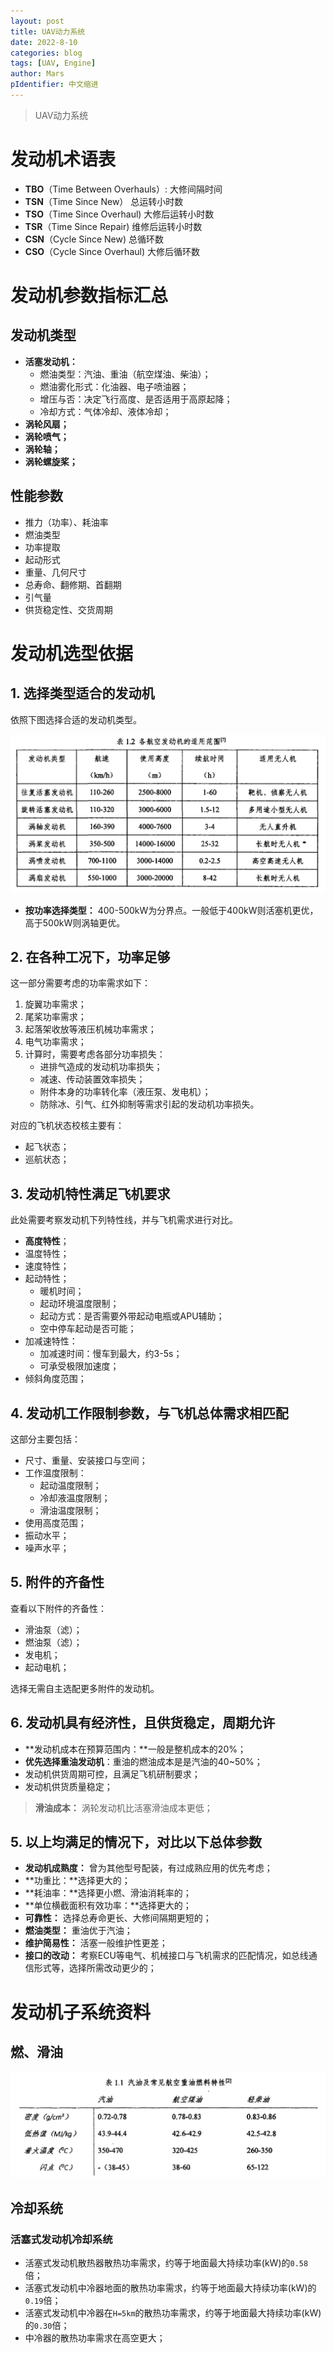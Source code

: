 ```yaml
---
layout: post
title: UAV动力系统
date: 2022-8-10
categories: blog
tags: [UAV, Engine]
author: Mars
pIdentifier: 中文缩进
---
```


> UAV动力系统

# 发动机术语表

- **TBO**（Time Between Overhauls）:	大修间隔时间
- **TSN**（Time Since New）	总运转小时数
- **TSO**（Time Since Overhaul)	大修后运转小时数
- **TSR**（Time Since Repair)	维修后运转小时数
- **CSN**（Cycle Since New)	总循环数
- **CSO**（Cycle Since Overhaul) 大修后循环数

# 发动机参数指标汇总
## 发动机类型

- **活塞发动机：**
  - 燃油类型：汽油、重油（航空煤油、柴油）；
  - 燃油雾化形式：化油器、电子喷油器；
  - 增压与否：决定飞行高度、是否适用于高原起降；
  - 冷却方式：气体冷却、液体冷却；
- **涡轮风扇；**
- **涡轮喷气；**
- **涡轮轴；**
- **涡轮螺旋桨；**

## 性能参数

- 推力（功率）、耗油率
- 燃油类型
- 功率提取
- 起动形式
- 重量、几何尺寸
- 总寿命、翻修期、首翻期
- 引气量
- 供货稳定性、交货周期

# 发动机选型依据
## 1. 选择类型适合的发动机

依照下图选择合适的发动机类型。

![发动机选型](/assets/posts/65.png)

- **按功率选择类型：** 400-500kW为分界点。一般低于400kW则活塞机更优，高于500kW则涡轴更优。

## 2. 在各种工况下，功率足够

这一部分需要考虑的功率需求如下：

1. 旋翼功率需求；
2. 尾桨功率需求；
3. 起落架收放等液压机械功率需求；
4. 电气功率需求；
5. 计算时，需要考虑各部分功率损失：
   - 进排气造成的发动机功率损失；
   - 减速、传动装置效率损失；
   - 附件本身的功率转化率（液压泵、发电机）；
   - 防除冰、引气、红外抑制等需求引起的发动机功率损失。

对应的飞机状态校核主要有：

- 起飞状态；
- 巡航状态；

## 3. 发动机特性满足飞机要求

此处需要考察发动机下列特性线，并与飞机需求进行对比。

- **高度特性**；
- 温度特性；
- 速度特性；
- 起动特性；
  - 暖机时间；
  - 起动环境温度限制；
  - 起动方式：是否需要外带起动电瓶或APU辅助；
  - 空中停车起动是否可能；
- 加减速特性：
  - 加减速时间：慢车到最大，约3-5s；
  - 可承受极限加速度；
- 倾斜角度范围；

## 4. 发动机工作限制参数，与飞机总体需求相匹配

这部分主要包括：

- 尺寸、重量、安装接口与空间；
- 工作温度限制：
  - 起动温度限制；
  - 冷却液温度限制；
  - 滑油温度限制；
- 使用高度范围；
- 振动水平；
- 噪声水平；

## 5. 附件的齐备性

查看以下附件的齐备性：

- 滑油泵（滤）；
- 燃油泵（滤）；
- 发电机；
- 起动电机；

选择无需自主选配更多附件的发动机。

## 6. 发动机具有经济性，且供货稳定，周期允许

- **发动机成本在预算范围内：**一般是整机成本的20%；
- **优先选择重油发动机**：重油的燃油成本是是汽油的40~50%；
- 发动机供货周期可控，且满足飞机研制要求；
- 发动机供货质量稳定；

> **滑油成本：** 涡轮发动机比活塞滑油成本更低；

## 5. 以上均满足的情况下，对比以下总体参数

- **发动机成熟度：** 曾为其他型号配装，有过成熟应用的优先考虑；
- **功重比：**选择更大的；
- **耗油率：**选择更小燃、滑油消耗率的；
- **单位横截面积有效功率：**选择更大的；
- **可靠性：** 选择总寿命更长、大修间隔期更短的；
- **燃油类型：** 重油优于汽油；
- **维护简易性：** 活塞一般维护性更差；
- **接口的改动：** 考察ECU等电气、机械接口与飞机需求的匹配情况，如总线通信形式等，选择所需改动更少的；

# 发动机子系统资料	 
## 燃、滑油

![燃油参数](/assets/posts/64.png)

## 冷却系统
### 活塞式发动机冷却系统

- 活塞式发动机散热器散热功率需求，约等于地面最大持续功率(kW)的`0.58`倍；
- 活塞式发动机中冷器地面的散热功率需求，约等于地面最大持续功率(kW)的`0.19`倍；
- 活塞式发动机中冷器在`H=5km`的散热功率需求，约等于地面最大持续功率(kW)的`0.30`倍；
- 中冷器的散热功率需求在高空更大；